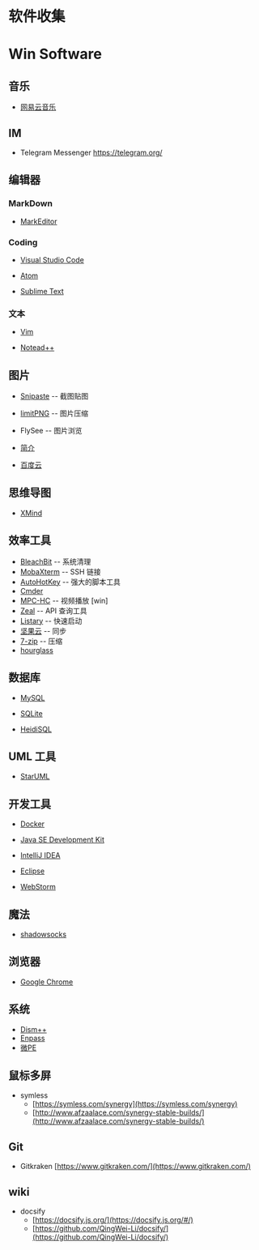 # 软件收集

# Win Software

## 音乐

- [网易云音乐](http://music.163.com/#/download)

## IM
- Telegram Messenger    [https://telegram.org/ ](https://telegram.org/)
## 编辑器

### MarkDown

- [MarkEditor](http://zrey.com/app/markeditor)

### Coding

- [Visual Studio Code](https://code.visualstudio.com/)

- [Atom](https://atom.io/)

- [Sublime Text](https://www.sublimetext.com/)

### 文本

- [Vim](http://www.vim.org/)

- [Notead++](https://notepad-plus-plus.org/)

## 图片

- [Snipaste](http://zh.snipaste.com/) -- 截图贴图

- [limitPNG](http://nullice.com/limitPNG/) -- 图片压缩

- FlySee -- 图片浏览

 - [简介](http://www.ccav1.com/flysee.html)

 - [百度云](http://pan.baidu.com/s/1jG7rpdW#list/path=%2F)

## 思维导图

- [XMind](http://www.xmindchina.net/)

## 效率工具

- [BleachBit](https://www.bleachbit.org/) -- 系统清理
- [MobaXterm](http://mobaxterm.mobatek.net/) -- SSH 链接
- [AutoHotKey](https://autohotkey.com/) -- 强大的脚本工具
- [Cmder](http://cmder.net/)
- [MPC-HC](https://mpc-hc.org/) -- 视频播放 [win]
- [Zeal](https://zealdocs.org/) -- API 查询工具
- [Listary](http://www.listary.com/) -- 快速启动
- [坚果云](https://www.jianguoyun.com/) -- 同步
- [7-zip](http://www.7-zip.org/) -- 压缩
- [hourglass](https://chris.dziemborowicz.com/apps/hourglass/)

## 数据库

- [MySQL](http://dev.mysql.com/)

- [SQLite](https://sqlite.org/)

- [HeidiSQL](http://www.heidisql.com/)

## UML 工具

- [StarUML](http://staruml.io/)

## 开发工具

- [Docker](https://www.docker.com/)

- [Java SE Development Kit](http://www.oracle.com/technetwork/java/javase/downloads/index.html)

- [IntelliJ IDEA](https://www.jetbrains.com/idea/)

- [Eclipse](https://eclipse.org/)

- [WebStorm](https://www.jetbrains.com/webstorm/)

## 魔法

- [shadowsocks](https://github.com/shadowsocks/shadowsocks)

## 浏览器

- [Google Chrome](https://www.google.com/chrome/browser/desktop/index.html)

## 系统
- [Dism++](https://www.chuyu.me/)
- [Enpass](https://www.enpass.io/)
- [微PE](http://www.wepe.com.cn/)

## 鼠标多屏
- symless    
    - [https://symless.com/synergy](https://symless.com/synergy)
    - [http://www.afzaalace.com/synergy-stable-builds/](http://www.afzaalace.com/synergy-stable-builds/)
## Git
- Gitkraken    [https://www.gitkraken.com/](https://www.gitkraken.com/)

## wiki
- docsify
    - [https://docsify.js.org/](https://docsify.js.org/#/)
    - [https://github.com/QingWei-Li/docsify/](https://github.com/QingWei-Li/docsify/)
